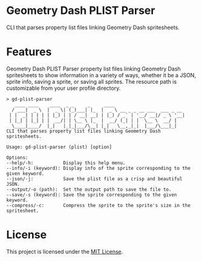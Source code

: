 # Geometry Dash PLIST Parser
CLI that parses property list files linking Geometry Dash spritesheets.

# Features
Geometry Dash PLIST Parser property list files linking Geometry Dash spritesheets to show information in a variety of ways,
whether it be a JSON, sprite info, saving a sprite, or saving all sprites. The resource path is customizable from your user profile directory.

```
> gd-plist-parser
   ____ ____    ____  _ _     _     ____
  / ___|  _ \  |  _ \| (_)___| |_  |  _ \ __ _ _ __ ___  ___ _ __
 | |  _| | | | | |_) | | / __| __| | |_) / _` | '__/ __|/ _ \ '__|
 | |_| | |_| | |  __/| | \__ \ |_  |  __/ (_| | |  \__ \  __/ |
  \____|____/  |_|   |_|_|___/\__| |_|   \__,_|_|  |___/\___|_|
CLI that parses property list files linking Geometry Dash spritesheets.

Usage: gd-plist-parser (plist) [option]

Options:
--help/-h:           Display this help menu.
--info/-i (keyword): Display info of the sprite corresponding to the given keyword.
--json/-j:           Save the plist file as a crisp and beautiful JSON.
--output/-o (path):  Set the output path to save the file to.
--save/-s (keyword): Save the sprite corresponding to the given keyword.
--compress/-c:       Compress the sprite to the sprite's size in the spritesheet.
```

# License
This project is licensed under the [MIT License](./LICENSE).
